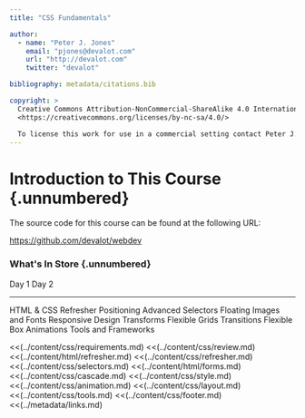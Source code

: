 ```yaml
---
title: "CSS Fundamentals"

author:
  - name: "Peter J. Jones"
    email: "pjones@devalot.com"
    url: "http://devalot.com"
    twitter: "devalot"

bibliography: metadata/citations.bib

copyright: >
  Creative Commons Attribution-NonCommercial-ShareAlike 4.0 International Public License:
  <https://creativecommons.org/licenses/by-nc-sa/4.0/>

  To license this work for use in a commercial setting contact Peter J. Jones.
---
```


# Introduction to This Course {.unnumbered}

The source code for this course can be found at the following URL:

<https://github.com/devalot/webdev>

### What's In Store {.unnumbered}

  Day 1                 Day 2
  --------------        --------------
  HTML & CSS Refresher  Positioning
  Advanced Selectors    Floating
  Images and Fonts      Responsive Design
  Transforms            Flexible Grids
  Transitions           Flexible Box
  Animations            Tools and Frameworks


<<(../content/css/requirements.md)
<<(../content/css/review.md)
<<(../content/html/refresher.md)
<<(../content/css/refresher.md)
<<(../content/css/selectors.md)
<<(../content/html/forms.md)
<<(../content/css/cascade.md)
<<(../content/css/style.md)
<<(../content/css/animation.md)
<<(../content/css/layout.md)
<<(../content/css/tools.md)
<<(../content/css/footer.md)
<<(../metadata/links.md)
